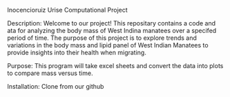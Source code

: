 Inocencioruiz Urise Computational Project 

Description: 
Welcome to our project! This repositary contains a code and ata for analyzing the body mass of West Indina manatees over a specifed period of time. The purpose of this project is to explore trends and variations in the body mass and lipid panel of West Indian Manatees to provide insights into their health when migrating.  

Purpose: 
This program will take excel sheets and convert the data into plots to compare mass versus time. 

Installation:
Clone from our github
